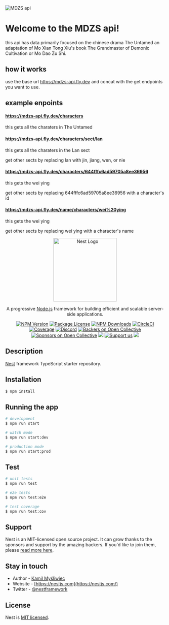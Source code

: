 <img title="MDZS api" alt="MDZS api" src="https://6.vikiplatform.com/image/ac7ca78b020149ebae1c12792f8220ec.jpg?x=b&a=0x0&s=960x540&e=t&q=g">


# Welcome to the MDZS api! 

 this api has data primarily focused on the chinese drama The Untamed an adaptation of Mo Xian Tong Xiu's book The Grandmaster of Demonic Cultivation or Mo Dao Zu Shi.

## how it works
use the base url <a href = "https://mdzs-api.fly.dev"> https://mdzs-api.fly.dev</a> and concat with the get endpoints you want to use.

## example enpoints
#### <a href=https://mdzs-api.fly.dev/characters> https://mdzs-api.fly.dev/characters</a> 

this gets all the charaters in The Untamed

#### <a href=https://mdzs-api.fly.dev/characters/sect/lan> https://mdzs-api.fly.dev/characters/sect/lan</a> 

this gets all the charaters in the Lan sect

get other sects by replacing lan with jin, jiang, wen, or nie

#### <a href=https://mdzs-api.fly.dev/characters/644fffc6ad59705a8ee36956> https://mdzs-api.fly.dev/characters/644fffc6ad59705a8ee36956</a> 

this gets the wei ying

get other sects by replacing 644fffc6ad59705a8ee36956 with a character's id

#### <a href=https://mdzs-api.fly.dev/characters/name/wei&20ying> https://mdzs-api.fly.dev/name/characters/wei%20ying</a> 

this gets the wei ying

get other sects by replacing wei ying with a character's name













<p align="center">
  <a href="http://nestjs.com/" target="blank"><img src="https://nestjs.com/img/logo-small.svg" width="200" alt="Nest Logo" /></a>
</p>

[circleci-image]: https://img.shields.io/circleci/build/github/nestjs/nest/master?token=abc123def456
[circleci-url]: https://circleci.com/gh/nestjs/nest

  <p align="center">A progressive <a href="http://nodejs.org" target="_blank">Node.js</a> framework for building efficient and scalable server-side applications.</p>
    <p align="center">
<a href="https://www.npmjs.com/~nestjscore" target="_blank"><img src="https://img.shields.io/npm/v/@nestjs/core.svg" alt="NPM Version" /></a>
<a href="https://www.npmjs.com/~nestjscore" target="_blank"><img src="https://img.shields.io/npm/l/@nestjs/core.svg" alt="Package License" /></a>
<a href="https://www.npmjs.com/~nestjscore" target="_blank"><img src="https://img.shields.io/npm/dm/@nestjs/common.svg" alt="NPM Downloads" /></a>
<a href="https://circleci.com/gh/nestjs/nest" target="_blank"><img src="https://img.shields.io/circleci/build/github/nestjs/nest/master" alt="CircleCI" /></a>
<a href="https://coveralls.io/github/nestjs/nest?branch=master" target="_blank"><img src="https://coveralls.io/repos/github/nestjs/nest/badge.svg?branch=master#9" alt="Coverage" /></a>
<a href="https://discord.gg/G7Qnnhy" target="_blank"><img src="https://img.shields.io/badge/discord-online-brightgreen.svg" alt="Discord"/></a>
<a href="https://opencollective.com/nest#backer" target="_blank"><img src="https://opencollective.com/nest/backers/badge.svg" alt="Backers on Open Collective" /></a>
<a href="https://opencollective.com/nest#sponsor" target="_blank"><img src="https://opencollective.com/nest/sponsors/badge.svg" alt="Sponsors on Open Collective" /></a>
  <a href="https://paypal.me/kamilmysliwiec" target="_blank"><img src="https://img.shields.io/badge/Donate-PayPal-ff3f59.svg"/></a>
    <a href="https://opencollective.com/nest#sponsor"  target="_blank"><img src="https://img.shields.io/badge/Support%20us-Open%20Collective-41B883.svg" alt="Support us"></a>
  <a href="https://twitter.com/nestframework" target="_blank"><img src="https://img.shields.io/twitter/follow/nestframework.svg?style=social&label=Follow"></a>
</p>
  <!--[![Backers on Open Collective](https://opencollective.com/nest/backers/badge.svg)](https://opencollective.com/nest#backer)
  [![Sponsors on Open Collective](https://opencollective.com/nest/sponsors/badge.svg)](https://opencollective.com/nest#sponsor)-->

## Description

[Nest](https://github.com/nestjs/nest) framework TypeScript starter repository.

## Installation

```bash
$ npm install
```

## Running the app

```bash
# development
$ npm run start

# watch mode
$ npm run start:dev

# production mode
$ npm run start:prod
```

## Test

```bash
# unit tests
$ npm run test

# e2e tests
$ npm run test:e2e

# test coverage
$ npm run test:cov
```

## Support

Nest is an MIT-licensed open source project. It can grow thanks to the sponsors and support by the amazing backers. If you'd like to join them, please [read more here](https://docs.nestjs.com/support).

## Stay in touch

- Author - [Kamil Myśliwiec](https://kamilmysliwiec.com)
- Website - [https://nestjs.com](https://nestjs.com/)
- Twitter - [@nestframework](https://twitter.com/nestframework)

## License

Nest is [MIT licensed](LICENSE).
